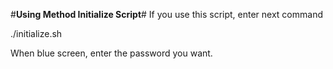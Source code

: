 #**Using Method Initialize Script**#
If you use this script, enter next command

./initialize.sh

When blue screen, enter the password you want.
